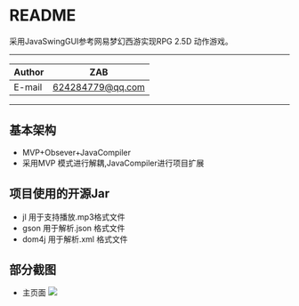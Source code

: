 README
===========================
采用JavaSwingGUI参考网易梦幻西游实现RPG 2.5D 动作游戏。
****
|Author|ZAB|
|---|---
|E-mail|624284779@qq.com
****
## 基本架构
* MVP+Obsever+JavaCompiler
* 采用MVP 模式进行解耦,JavaCompiler进行项目扩展

## 项目使用的开源Jar
* jl    用于支持播放.mp3格式文件
* gson  用于解析.json 格式文件
* dom4j 用于解析.xml 格式文件

## 部分截图
* 主页面
![](https://github.com/zhouaobo/mxxy/raw/master/projectImage/home.png)  





